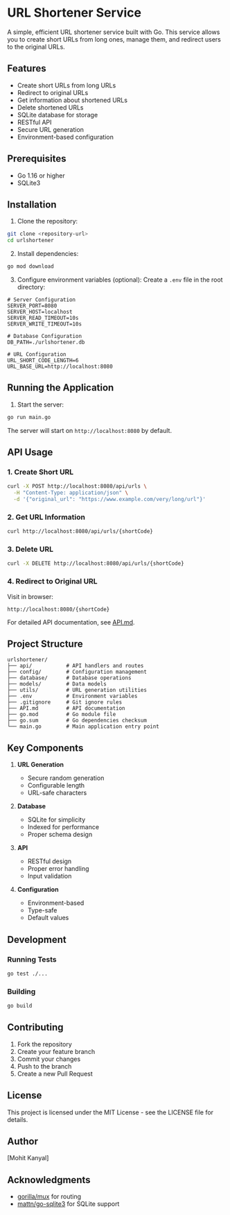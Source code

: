 # URL Shortener Service

A simple, efficient URL shortener service built with Go. This service allows you to create short URLs from long ones, manage them, and redirect users to the original URLs.

## Features

- Create short URLs from long URLs
- Redirect to original URLs
- Get information about shortened URLs
- Delete shortened URLs
- SQLite database for storage
- RESTful API
- Secure URL generation
- Environment-based configuration

## Prerequisites

- Go 1.16 or higher
- SQLite3

## Installation

1. Clone the repository:
```bash
git clone <repository-url>
cd urlshortener
```

2. Install dependencies:
```bash
go mod download
```

3. Configure environment variables (optional):
Create a `.env` file in the root directory:
```env
# Server Configuration
SERVER_PORT=8080
SERVER_HOST=localhost
SERVER_READ_TIMEOUT=10s
SERVER_WRITE_TIMEOUT=10s

# Database Configuration
DB_PATH=./urlshortener.db

# URL Configuration
URL_SHORT_CODE_LENGTH=6
URL_BASE_URL=http://localhost:8080
```

## Running the Application

1. Start the server:
```bash
go run main.go
```

The server will start on `http://localhost:8080` by default.

## API Usage

### 1. Create Short URL
```bash
curl -X POST http://localhost:8080/api/urls \
  -H "Content-Type: application/json" \
  -d '{"original_url": "https://www.example.com/very/long/url"}'
```

### 2. Get URL Information
```bash
curl http://localhost:8080/api/urls/{shortCode}
```

### 3. Delete URL
```bash
curl -X DELETE http://localhost:8080/api/urls/{shortCode}
```

### 4. Redirect to Original URL
Visit in browser:
```
http://localhost:8080/{shortCode}
```

For detailed API documentation, see [API.md](API.md).

## Project Structure

```
urlshortener/
├── api/           # API handlers and routes
├── config/        # Configuration management
├── database/      # Database operations
├── models/        # Data models
├── utils/         # URL generation utilities
├── .env           # Environment variables
├── .gitignore     # Git ignore rules
├── API.md         # API documentation
├── go.mod         # Go module file
├── go.sum         # Go dependencies checksum
└── main.go        # Main application entry point
```

## Key Components

1. **URL Generation**
   - Secure random generation
   - Configurable length
   - URL-safe characters

2. **Database**
   - SQLite for simplicity
   - Indexed for performance
   - Proper schema design

3. **API**
   - RESTful design
   - Proper error handling
   - Input validation

4. **Configuration**
   - Environment-based
   - Type-safe
   - Default values

## Development

### Running Tests
```bash
go test ./...
```

### Building
```bash
go build
```

## Contributing

1. Fork the repository
2. Create your feature branch
3. Commit your changes
4. Push to the branch
5. Create a new Pull Request

## License

This project is licensed under the MIT License - see the LICENSE file for details.

## Author

[Mohit Kanyal]

## Acknowledgments

- [gorilla/mux](https://github.com/gorilla/mux) for routing
- [mattn/go-sqlite3](https://github.com/mattn/go-sqlite3) for SQLite support 